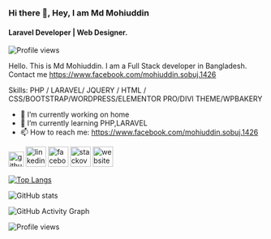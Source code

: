 ### Hi there 👋, Hey, I am Md Mohiuddin
#### Laravel Developer | Web Designer.

![Profile views](https://gpvc.arturio.dev/Mohiuddin27) 

Hello. This is Md Mohiuddin. I am a Full Stack developer in Bangladesh. Contact me https://www.facebook.com/mohiuddin.sobuj.1426

Skills: PHP / LARAVEL/ JQUERY / HTML / CSS/BOOTSTRAP/WORDPRESS/ELEMENTOR PRO/DIVI THEME/WPBAKERY

- 🔭 I’m currently working on home 
- 🌱 I’m currently learning PHP,LARAVEL 
- 📫 How to reach me: https://www.facebook.com/mohiuddin.sobuj.1426 


[<img src='https://cdn.jsdelivr.net/npm/simple-icons@3.0.1/icons/github.svg' alt='github' height='30'>](https://github.com/Mohiuddin27)  [<img src='https://cdn.jsdelivr.net/npm/simple-icons@3.0.1/icons/linkedin.svg' alt='linkedin' height='40'>](https://www.linkedin.com/in/md-mohiuddin-700a0019a/)  [<img src='https://cdn.jsdelivr.net/npm/simple-icons@3.0.1/icons/facebook.svg' alt='facebook' height='40'>](https://www.facebook.com/https://www.facebook.com/mohiuddin.sobuj.1426)  [<img src='https://cdn.jsdelivr.net/npm/simple-icons@3.0.1/icons/stackoverflow.svg' alt='stackoverflow' height='40'>](https://stackoverflow.com/users/14426088)  [<img src='https://cdn.jsdelivr.net/npm/simple-icons@3.0.1/icons/icloud.svg' alt='website' height='40'>](http://profile.mohiuddinsobuj.com/)  

[![Top Langs](https://github-readme-stats.vercel.app/api/top-langs/?username=Mohiuddin27)](https://github.com/anuraghazra/github-readme-stats)

![GitHub stats](https://github-readme-stats.vercel.app/api?username=Mohiuddin27&show_icons=true)  

![GitHub Activity Graph](https://activity-graph.herokuapp.com/graph?username=Mohiuddin27)  

![Profile views](https://gpvc.arturio.dev/Mohiuddin27)  
